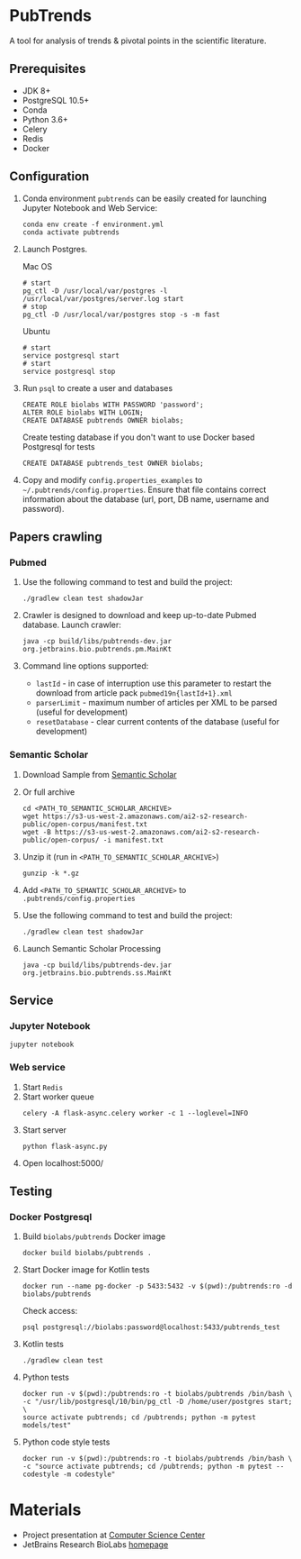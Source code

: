 PubTrends
=========

A tool for analysis of trends & pivotal points in the scientific literature.

## Prerequisites

* JDK 8+
* PostgreSQL 10.5+
* Conda
* Python 3.6+
* Celery
* Redis
* Docker

## Configuration

1. Conda environment `pubtrends` can be easily created for launching Jupyter Notebook and Web Service:

    ```
    conda env create -f environment.yml
    conda activate pubtrends
    ```

2. Launch Postgres. 

    Mac OS
    ```
    # start
    pg_ctl -D /usr/local/var/postgres -l /usr/local/var/postgres/server.log start
    # stop
    pg_ctl -D /usr/local/var/postgres stop -s -m fast
    ```
    Ubuntu
    ```
    # start
    service postgresql start
    # start
    service postgresql stop 
    ```

3. Run `psql` to create a user and databases

   ```
   CREATE ROLE biolabs WITH PASSWORD 'password';
   ALTER ROLE biolabs WITH LOGIN;
   CREATE DATABASE pubtrends OWNER biolabs;
   ```
   Create testing database if you don't want to use Docker based Postgresql for tests
   ```
   CREATE DATABASE pubtrends_test OWNER biolabs;
   ```
   
3. Copy and modify `config.properties_examples` to `~/.pubtrends/config.properties`. 
Ensure that file contains correct information about the database (url, port, DB name, username and password).
 

## Papers crawling
 
### Pubmed

1. Use the following command to test and build the project:

   ```
   ./gradlew clean test shadowJar
   ```
     
2. Crawler is designed to download and keep up-to-date Pubmed database. Launch crawler:

   ```
   java -cp build/libs/pubtrends-dev.jar org.jetbrains.bio.pubtrends.pm.MainKt
   ``` 
   
3. Command line options supported:

   * `lastId` - in case of interruption use this parameter to restart the download from article pack `pubmed19n{lastId+1}.xml` 
   * `parserLimit` - maximum number of articles per XML to be parsed (useful for development)
   * `resetDatabase` - clear current contents of the database (useful for development)   

### Semantic Scholar

1. Download Sample from [Semantic Scholar](https://s3-us-west-2.amazonaws.com/ai2-s2-research-public/open-corpus/sample-S2-records.gz)

2. Or full archive 
   ```
   cd <PATH_TO_SEMANTIC_SCHOLAR_ARCHIVE>
   wget https://s3-us-west-2.amazonaws.com/ai2-s2-research-public/open-corpus/manifest.txt
   wget -B https://s3-us-west-2.amazonaws.com/ai2-s2-research-public/open-corpus/ -i manifest.txt
   ```
3. Unzip it (run in `<PATH_TO_SEMANTIC_SCHOLAR_ARCHIVE>`)
    ```
   gunzip -k *.gz
    ```

4. Add `<PATH_TO_SEMANTIC_SCHOLAR_ARCHIVE>` to `.pubtrends/config.properties`

5. Use the following command to test and build the project:

   ```
   ./gradlew clean test shadowJar
   ```
   
6. Launch Semantic Scholar Processing
    ```
    java -cp build/libs/pubtrends-dev.jar org.jetbrains.bio.pubtrends.ss.MainKt
    ```
## Service

### Jupyter Notebook
   ```
   jupyter notebook
   ```

### Web service
1. Start `Redis`
2. Start worker queue
    ```
    celery -A flask-async.celery worker -c 1 --loglevel=INFO
    ```
3. Start server
    ```
    python flask-async.py
    ```    
4. Open localhost:5000/


## Testing

### Docker Postgresql

1. Build `biolabs/pubtrends` Docker image
    ```
    docker build biolabs/pubtrends .
    ```

2. Start Docker image for Kotlin tests
    ```
    docker run --name pg-docker -p 5433:5432 -v $(pwd):/pubtrends:ro -d biolabs/pubtrends
    ```

    Check access:
    ```
    psql postgresql://biolabs:password@localhost:5433/pubtrends_test
    ```

3. Kotlin tests

    ```
    ./gradlew clean test
    ```

4. Python tests

    ```
    docker run -v $(pwd):/pubtrends:ro -t biolabs/pubtrends /bin/bash \
    -c "/usr/lib/postgresql/10/bin/pg_ctl -D /home/user/postgres start; \
    source activate pubtrends; cd /pubtrends; python -m pytest models/test"
    ```
   
5. Python code style tests
    ```
    docker run -v $(pwd):/pubtrends:ro -t biolabs/pubtrends /bin/bash \
    -c "source activate pubtrends; cd /pubtrends; python -m pytest --codestyle -m codestyle"
    ```


# Materials

* Project presentation at [Computer Science Center](https://my.compscicenter.ru/media/projects/2019-spring/758/presentations/participants.pdf)
* JetBrains Research BioLabs [homepage](https://research.jetbrains.org/groups/biolabs)